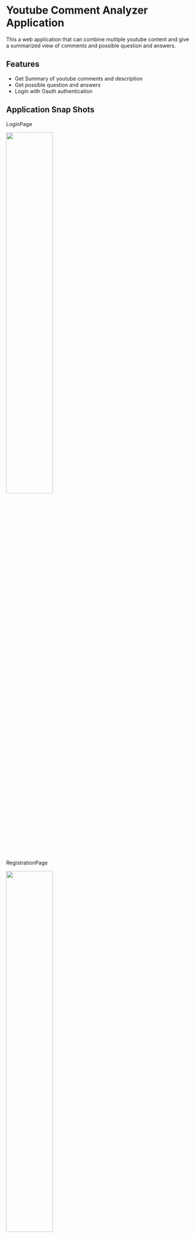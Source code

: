 # Youtube Comment Analyzer Application

This a web application that can combine multiple youtube content and give a summarized view of comments and possible question and answers.

## Features
 - Get Summary of youtube comments and description
 - Get possible question and answers
 - Login with Oauth authentication

## Application Snap Shots
  <p>LoginPage</p>
  <img src="https://github.com/user-attachments/assets/eedfea3b-9f27-40c8-a8ae-658d2b34d248" width=50% height=50%>
  <p>RegistrationPage</p>
  <img src="https://github.com/user-attachments/assets/26fd57ee-51b4-442c-9aed-cf5e54c7bd6c" width=50% height=50%>
  <p>HomePage</p>
  <img src="https://github.com/user-attachments/assets/0f0a5bc4-ae9f-4b80-8f7e-8d49bb2c0028" width=50% height=50%>
  <p>Model Selection</p>
  <img src="https://github.com/user-attachments/assets/7353dcc3-80ce-444e-aa6c-715e8213c87c" width=50% height=50%>
  <p>VideoList</p>
  <img src="https://github.com/user-attachments/assets/1a66b488-863b-4ae3-8c49-03e6d58d886c" width=50% height=50%>
  <p>SummaryList</p>
  <img src="https://github.com/user-attachments/assets/b8a0cf26-91be-4e3c-8887-4ae2b6d3d00e" width=50% height=50%>
  <p>QuestionList</p>
  <img src="https://github.com/user-attachments/assets/be73f57e-fd68-49bf-8637-fbb140f24a45" width=50% height=50%>

	
## Technologies used

Frontend - `React.js`

Backend - `FastAPI`, `OAuth2 Security`, `Python`, `KMeans Clustering`, `LSTM`, `Huggingface Summarizer`

## Steps to run locally



### Step 1. Clone the repositories
#### Backend: https://github.com/spandanx/youtube-comment-analysis-app-python
#### Frontend: https://github.com/spandanx/youtube-comment-analysis-reactjs


### Step 2. Install required softwares

`Node.js`
`Miniconda`

### Step 3. Prepare backend

#### Create new environment
<p>Open miniconda console. Run the below commands </p>

```
conda create -n env-name python=3.10
conda activate env-name
```

#### Install required packages
```
python -m pip install -r requirements.txt
python -m spacy download en_core_web_sm
```

#### Go to Python shell
```
import nltk
nltk.download()
```
#### Run the python application
```
python -m uvicorn main:app --reload --env-file path-to-env-file/custom_env_data.env
```
The environment file should contain the youtube api key, the text encoding etc.

## Architecture
### High Level Design Diagram


### Activity Diagram
<img src="https://github.com/user-attachments/assets/22e0bede-a581-4ac8-ae46-b4aebd8dd390" width=35% height=35%>

### Functional Diagram
![FunctionalDiagram_Extract_Text_Youtube_Comment_Analyzer](https://github.com/user-attachments/assets/de183f3d-4b38-4142-bdda-5e7a469ed12e)
![FunctionalDiagram_Summary_Youtube_Comment_Analyzer](https://github.com/user-attachments/assets/ebe398fd-e50c-44ab-b7fc-ae4417717f03)
![FunctionalDiagram_QA_Youtube_Comment_Analyzer](https://github.com/user-attachments/assets/53ed1a44-f129-4cb1-8ef6-c64b4c633645)


## Youtube link


